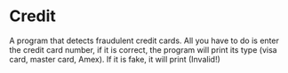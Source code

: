 # Credit 
A program that detects fraudulent credit cards. All you have to do is enter the credit card number, if it is correct, the program will print its type (visa card, master card, Amex).
If it is fake, it will print (Invalid!)
